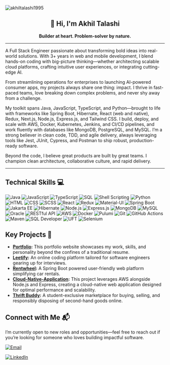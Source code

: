 <p align="left"> 
  <img src="https://komarev.com/ghpvc/?username=akhiltalashi1995&label=Profile%20views&color=0e75b6&style=flat" alt="akhiltalashi1995" /> 
</p>


<h2 align="center"> 👋 Hi, I'm Akhil Talashi </h2>

<p align="center">
  <b>Builder at heart. Problem-solver by nature.</b>
</p>

---

A Full Stack Engineer passionate about transforming bold ideas into real-world solutions. With 3+ years in web and mobile development, I blend hands-on coding with big-picture thinking—whether architecting scalable cloud platforms, crafting intuitive user experiences, or integrating cutting-edge AI.

From streamlining operations for enterprises to launching AI-powered consumer apps, my projects always share one thing: impact. I thrive in fast-paced teams, love breaking down complex problems, and never shy away from a challenge.

My toolkit spans Java, JavaScript, TypeScript, and Python—brought to life with frameworks like Spring Boot, Hibernate, React (web and native), Redux, Next.js, Node.js, Express.js, and Tailwind CSS. I build, deploy, and scale with AWS, Docker, Kubernetes, Jenkins, and CI/CD pipelines, and work fluently with databases like MongoDB, PostgreSQL, and MySQL. I’m a strong believer in clean code, TDD, and agile delivery, always leveraging tools like Jest, JUnit, Cypress, and Postman to ship robust, production-ready software.

Beyond the code, I believe great products are built by great teams. I champion clean architecture, collaborative culture, and rapid delivery.

---

## Technical Skills 💻

![Java](https://img.shields.io/badge/Java-007396?style=for-the-badge&logo=java&logoColor=white)
![JavaScript](https://img.shields.io/badge/JavaScript-F7DF1E?style=for-the-badge&logo=javascript&logoColor=black)
![TypeScript](https://img.shields.io/badge/TypeScript-007ACC?style=for-the-badge&logo=typescript&logoColor=white)
![SQL](https://img.shields.io/badge/SQL-4479A1?style=for-the-badge&logo=postgresql&logoColor=white)
![Shell Scripting](https://img.shields.io/badge/Shell_Scripting-4EAA25?style=for-the-badge&logo=gnu-bash&logoColor=white)
![Python](https://img.shields.io/badge/Python-3776AB?style=for-the-badge&logo=python&logoColor=white)
![HTML](https://img.shields.io/badge/HTML-E34F26?style=for-the-badge&logo=html5&logoColor=white)
![CSS](https://img.shields.io/badge/CSS-1572B6?style=for-the-badge&logo=css3&logoColor=white)
![SCSS](https://img.shields.io/badge/SCSS-CC6699?style=for-the-badge&logo=sass&logoColor=white)
![React](https://img.shields.io/badge/React-61DAFB?style=for-the-badge&logo=react&logoColor=black)
![Redux](https://img.shields.io/badge/Redux-764ABC?style=for-the-badge&logo=redux&logoColor=white)
![Material-UI](https://img.shields.io/badge/Material--UI-0081CB?style=for-the-badge&logo=mui&logoColor=white)
![Spring Boot](https://img.shields.io/badge/Spring_Boot-6DB33F?style=for-the-badge&logo=spring-boot&logoColor=white)
![Jakarta EE](https://img.shields.io/badge/Jakarta%20EE-0088CC?style=for-the-badge&logo=jakartaee&logoColor=white)
![Hibernate](https://img.shields.io/badge/Hibernate-59666C?style=for-the-badge&logo=hibernate&logoColor=white)
![Node.js](https://img.shields.io/badge/Node.js-339933?style=for-the-badge&logo=node-dot-js&logoColor=white)
![Express.js](https://img.shields.io/badge/Express.js-000000?style=for-the-badge&logo=express&logoColor=white)
![MongoDB](https://img.shields.io/badge/MongoDB-47A248?style=for-the-badge&logo=mongodb&logoColor=white)
![MySQL](https://img.shields.io/badge/MySQL-4479A1?style=for-the-badge&logo=mysql&logoColor=white)
![Oracle](https://img.shields.io/badge/Oracle-F80000?style=for-the-badge&logo=oracle&logoColor=white)
![RESTful API](https://img.shields.io/badge/RESTful%20API-02569B?style=for-the-badge&logo=api&logoColor=white)
![AWS](https://img.shields.io/badge/AWS-232F3E?style=for-the-badge&logo=amazon-aws&logoColor=white)
![Docker](https://img.shields.io/badge/Docker-2496ED?style=for-the-badge&logo=docker&logoColor=white)
![Pulumi](https://img.shields.io/badge/Pulumi-512BD4?style=for-the-badge&logo=pulumi&logoColor=white)
![Git](https://img.shields.io/badge/Git-F05032?style=for-the-badge&logo=git&logoColor=white)
![GitHub Actions](https://img.shields.io/badge/GitHub_Actions-2088FF?style=for-the-badge&logo=github-actions&logoColor=white)
![Maven](https://img.shields.io/badge/Maven-C71A36?style=for-the-badge&logo=apache-maven&logoColor=white)
![SQL Developer](https://img.shields.io/badge/SQL_Developer-0081CB?style=for-the-badge&logo=oracle&logoColor=white)
![UFT](https://img.shields.io/badge/UFT-6DB33F?style=for-the-badge&logo=appium&logoColor=white)
![Selenium](https://img.shields.io/badge/Selenium-43B02A?style=for-the-badge&logo=selenium&logoColor=white)

## Key Projects 💎
- **[Portfolio](https://www.akhiltalashi.dev/):** This portfolio website showcases my work, skills, and personality beyond the confines of a traditional resume.
- **[Leetify](https://leetify.vercel.app/):** An online coding platform tailored for software engineers gearing up for interviews.
- **[Rentwheel](https://github.com/AkhilTalashi1995/Rentwheel):** A Spring Boot powered user-friendly web platform simplifying car rentals.
- **[Cloud-Native-Application](https://github.com/AkhilTalashi1995/Cloud-Native-Application):** This project leverages AWS alongside Node.js and Express, creating a cloud-native web application designed for optimal performance and scalability.
- **[Thrift Buddy](https://www.figma.com/proto/4UcQF4vUClvu2RiTJj931i/ThriftBuddy?node-id=303-2774&scaling=scale-down&page-id=0%3A1&starting-point-node-id=303%3A2774&show-proto-sidebar=1&t=HCgOGOoOIYAbw1mt-9):** A student-exclusive marketplace for buying, selling, and responsibly disposing of second-hand goods online.


## Connect with Me 📬

I’m currently open to new roles and opportunities—feel free to reach out if you’re looking for someone who loves building impactful software.

[![Email](https://img.shields.io/badge/Email-95akhiltalashi%40gmail.com-red)](mailto:95akhiltalashi@gmail.com)

[![LinkedIn](https://img.shields.io/badge/LinkedIn-Akhil%20Talashi-blue)](https://www.linkedin.com/in/akhil-talashi)
